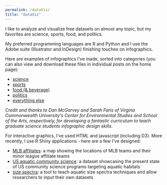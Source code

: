 ```yaml
---
permalink: /dataViz/
title: "dataViz"
---
```


I like to analyze and visualize free datasets on almost any topic, but my favorites are science, sports, food, and politics.

My preferred programming languages are R and Python and I use the Adobe suite (Illustrator and InDesign) finishing touches on infographics.

Here are examples of infographics I've made, sorted into categories (you can also view and download these files in individual posts on the home page):
+ [science](https://woodstaylor.github.io/infographicsScience/)
+ [sports](https://woodstaylor.github.io/infographicsSports/)
+ [food (& beverage)](https://woodstaylor.github.io/infographicsFood/)
+ [politics](https://woodstaylor.github.io/infographicsPolitics/)
+ [everything else](https://woodstaylor.github.io/infographicsMisc/)

*Credit and thanks to Dan McGarvey and Sarah Faris of Virgina Commonwealth University's Center for Environmental Studies and School of the Arts, respectively, for developing a fantastic curriculum to teach graduate science students infographic design skills.*

For interactive graphics, I've used HTML and javascript (including D3). More recently, I use R Shiny applications - here are a few I've designed:

+ [MLB affiliates](https://woodstaylor.shinyapps.io/MLBaffiliates/): a map showing the locations of MLB teams and their minor league affiliate teams
+ [US aquatic community science](https://woodstaylor.shinyapps.io/fwCommSci/): a dataset showcasing the present state of US community science programs targeting aquatic habitats
+ [size spectra](https://sizespectra.shinyapps.io/sizespectra_app/): a tool to teach aquatic size spectra techniques and allow researchers to input their own datasets


